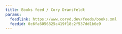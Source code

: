 ```yaml
---
title: Books feed / Cory Dransfeldt
params:
  feedlink: https://www.coryd.dev/feeds/books.xml
  feedid: 0c6fa6056825c419f18c2f537dd1b6e9
---
```


